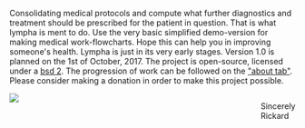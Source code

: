 <script>
document.getElementById( "indexsmall").style.backgroundColor="#EFAB00";
document.getElementById( "indextext").style.color="#000000";
document.getElementById( "index").className="menu2active";
</script>
Consolidating medical protocols and compute what further diagnostics and treatment should be prescribed for the patient in question. That is what <span class="sc">lympha</span> is ment to do. Use the very basic simplified demo-version for making medical work-flowcharts. Hope this can help you in improving someone's health. <span class="sc">Lympha</span> is just in its very early stages. Version 1.0 is planned on the 1st of October, 2017. The project is open-source, licensed under a <a href="http://opensource.org/licenses/BSD-2-Clause"><span class="sc">bsd 2</span></a>. The progression of work can be followed on the <a href="about.md">"about tab"</a>. Please consider making a donation in order to make this project possible.
</p>
</p>
<p>
<img src="https://avatars3.githubusercontent.com/u/16224494?v=3&s=80" style="float:left;"/>
<p style="float:right;text-align:left;">Sincerely<br>Rickard</p>
<p>
